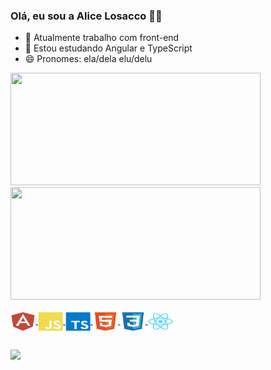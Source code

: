 ### Olá, eu sou a Alice Losacco 🐱‍💻

- 🔭 Atualmente trabalho com front-end
- 🌱 Estou estudando Angular e TypeScript
- 😄 Pronomes: ela/dela elu/delu

<div>
  <a href="https://github.com/AliceLosacco">
  <img height="180em" width="400em" src="https://github-readme-stats.vercel.app/api?username=alicelosacco&show_icons=true&theme=omni&include_all_commits=true&count_private=true"/>
  <img height="180em" width="400em" src="https://github-readme-stats.vercel.app/api/top-langs/?username=alicelosacco&layout=compact&langs_count=7&theme=omni"/>
</div>
  
 <div style="display: inline_block"><br>
  <img align="center" alt="CSS" height="30" width="40" src="https://raw.githubusercontent.com/devicons/devicon/master/icons/angularjs/angularjs-plain.svg">
  <img align="center" alt="Js" height="30" width="40" src="https://raw.githubusercontent.com/devicons/devicon/master/icons/javascript/javascript-plain.svg">
  <img align="center" alt="Ts" height="30" width="40" src="https://raw.githubusercontent.com/devicons/devicon/master/icons/typescript/typescript-plain.svg">
  <img align="center" alt="HTML" height="30" width="40" src="https://raw.githubusercontent.com/devicons/devicon/master/icons/html5/html5-original.svg">
  <img align="center" alt="CSS" height="30" width="40" src="https://raw.githubusercontent.com/devicons/devicon/master/icons/css3/css3-original.svg">
  <img align="center" alt="React" height="30" width="40" src="https://raw.githubusercontent.com/devicons/devicon/master/icons/react/react-original.svg">
   
</div>
  
  ##
  
   <a href="https://www.linkedin.com/in/alice-losacco-9a5883120/" target="_blank"><img src="https://img.shields.io/badge/-LinkedIn-%230077B5?style=for-the-badge&logo=linkedin&logoColor=white" target="_blank"></a> 
